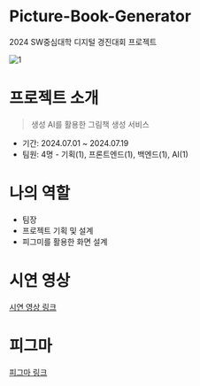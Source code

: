 # Picture-Book-Generator
2024 SW중심대학 디지털 경진대회 프로젝트

![1](https://github.com/user-attachments/assets/73bf9aca-c818-4145-bf42-04ba95f6945c)

# 프로젝트 소개
> 생성 AI를 활용한 그림책 생성 서비스
- 기간: 2024.07.01 ~ 2024.07.19
- 팀원: 4명 - 기획(1), 프론트엔드(1), 백엔드(1), AI(1)

# 나의 역할
- 팀장
- 프로젝트 기획 및 설계
- 피그미를 활용한 화면 설계


# 시연 영상
[시연 영상 링크](https://drive.google.com/file/d/1Wc8A12PwRX8_1sduQE2BFtQIrBCXJf4w/view?usp=drive_link)


# 피그마
[피그마 링크](https://www.figma.com/design/zQeCpEzrNLkiFEigwFvTLi/SW-%EA%B2%BD%EC%A7%84%EB%8C%80%ED%9A%8C?node-id=0-1&t=EhScyk2Wqwg5GKCV-1)
